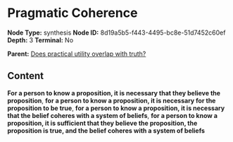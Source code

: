 # Pragmatic Coherence

**Node Type:** synthesis
**Node ID:** 8d19a5b5-f443-4495-bc8e-51d7452c60ef
**Depth:** 3
**Terminal:** No

**Parent:** [Does practical utility overlap with truth?](does-practical-utility-overlap-with-truth.md)

## Content

**For a person to know a proposition, it is necessary that they believe the proposition**, **for a person to know a proposition, it is necessary for the proposition to be true**, **for a person to know a proposition, it is necessary that the belief coheres with a system of beliefs**, **for a person to know a proposition, it is sufficient that they believe the proposition, the proposition is true, and the belief coheres with a system of beliefs**
